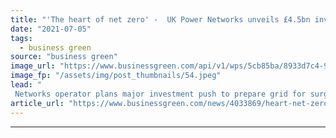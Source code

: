 ```yaml
---
title: "'The heart of net zero' -  UK Power Networks unveils £4.5bn investment plan"
date: "2021-07-05"
tags: 
  - business green
source: "business green"
image_url: "https://www.businessgreen.com/api/v1/wps/5cb85ba/8933d7c4-95a0-4444-b3ba-b12b5dadb1f3/5/UKPN-solar-185x114.jpeg"
image_fp: "/assets/img/post_thumbnails/54.jpeg"
lead: "
 Networks operator plans major investment push to prepare grid for surge in power demand from heat pumps and electric vehicles ..."
article_url: "https://www.businessgreen.com/news/4033869/heart-net-zero-uk-power-networks-unveils-gbp-5bn-investment-plan"
---
```


---
